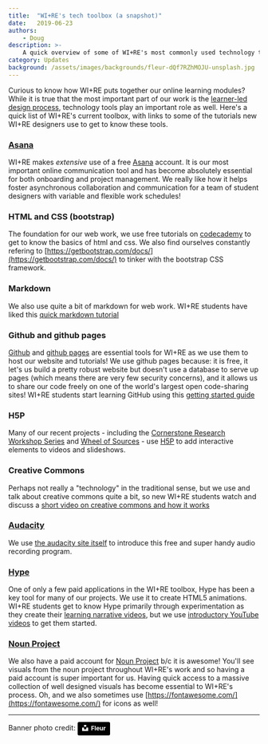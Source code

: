 ```yaml
---
title:  "WI+RE's tech toolbox (a snapshot)"
date:   2019-06-23
authors:
    - Doug    
description: >-
    A quick overview of some of WI+RE's most commonly used technology tools - with links to learning activities used by new WI+RE designers
category: Updates
background: /assets/images/backgrounds/fleur-dQf7RZhMOJU-unsplash.jpg
---
```

Curious to know how WI+RE puts together our online learning modules? While it is true that the most important part of our work is the [learner-led design process](https://uclalibrary.github.io/research-tips/about/design-toolkit/), technology tools play an important role as well. Here's a quick list of WI+RE's current toolbox, with links to some of the tutorials new WI+RE designers use to get to know these tools.

### [Asana](https://asana.com/)

WI+RE makes *extensive* use of a free [Asana](https://asana.com/) account. It is our most important online communication tool and has become absolutely essential for both onboarding and project management. We really like how it helps foster asynchronous collaboration and communication for a team of student designers with variable and flexible work schedules! 

### HTML and CSS (bootstrap)

The foundation for our web work, we use free tutorials on [codecademy](https://www.codecademy.com/learn/learn-html) to get to know the basics of html and css. We also find ourselves constantly refering to [https://getbootstrap.com/docs/](https://getbootstrap.com/docs/) to tinker with the bootstrap CSS framework.

### Markdown

We also use quite a bit of markdown for web work. WI+RE students have liked this [quick markdown tutorial](https://www.markdowntutorial.com/)

### Github and github pages

[Github](http://github.com/) and [github pages](https://pages.github.com/) are essential tools for WI+RE as we use them to host our website and tutorials! We use github pages because: it is free, it let's us build a pretty robust website but doesn't use a database to serve up pages (which means there are very few security concerns), and it allows us to share our code freely on one of the world's largest open code-sharing sites! WI+RE students start learning GitHub using this [getting started guide](https://guides.github.com/activities/hello-world/)

### H5P

Many of our recent projects - including the [Cornerstone Research Workshop Series](https://uclalibrary.github.io/research-tips/workshops/) and [Wheel of Sources](https://uclalibrary.github.io/research-tips/primary-secondary/) - use [H5P](https://h5p.org/) to add interactive elements to videos and slideshows.

### Creative Commons

Perhaps not really a "technology" in the traditional sense, but we use and talk about creative commons quite a bit, so new WI+RE students watch and discuss a [short video on creative commons and how it works](https://vimeo.com/13590841)

### [Audacity](https://www.audacityteam.org/)

We use [the audacity site itself](https://www.audacityteam.org/) to introduce this free and super handy audio recording program.

### [Hype](https://tumult.com/hype/)

One of only a few paid applications in the WI+RE toolbox, Hype has been a key tool for many of our projects. We use it to create HTML5 animations. WI+RE students get to know Hype primarily through experimentation as they create their [learning narrative videos](https://www.youtube.com/channel/UCRPedAkolOOC6z-iP2S-clQ), but we use [introductory YouTube videos](https://www.youtube.com/watch?v=s8xqJHJIyfw) to get them started. 

### [Noun Project](https://thenounproject.com/)

We also have a paid account for [Noun Project](https://thenounproject.com/) b/c it is awesome! You'll see visuals from the noun project throughout WI+RE's work and so having a paid account is super important for us. Having quick access to a massive collection of well designed visuals has become essential to WI+RE's process. Oh, and we also sometimes use [https://fontawesome.com/](https://fontawesome.com/) for icons as well!

<hr>

<div>
<p>Banner photo credit: <a style="background-color:black;color:white;text-decoration:none;padding:4px 6px;font-family:-apple-system, BlinkMacSystemFont, &quot;San Francisco&quot;, &quot;Helvetica Neue&quot;, Helvetica, Ubuntu, Roboto, Noto, &quot;Segoe UI&quot;, Arial, sans-serif;font-size:12px;font-weight:bold;line-height:1.2;display:inline-block;border-radius:3px" href="https://unsplash.com/@yer_a_wizard?utm_medium=referral&amp;utm_campaign=photographer-credit&amp;utm_content=creditBadge" target="_blank" rel="noopener noreferrer" title="Download free do whatever you want high-resolution photos from Fleur"><span style="display:inline-block;padding:2px 3px"><svg xmlns="http://www.w3.org/2000/svg" style="height:12px;width:auto;position:relative;vertical-align:middle;top:-2px;fill:white" viewBox="0 0 32 32"><title>unsplash-logo</title><path d="M10 9V0h12v9H10zm12 5h10v18H0V14h10v9h12v-9z"></path></svg></span><span style="display:inline-block;padding:2px 3px">Fleur</span></a></p>
</div>